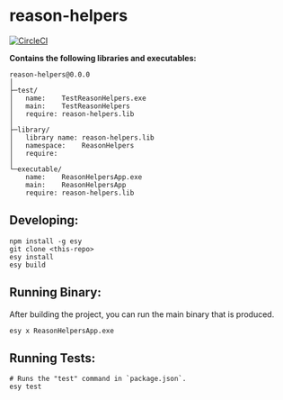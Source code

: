 # reason-helpers


[![CircleCI](https://circleci.com/gh/yourgithubhandle/reason-helpers/tree/master.svg?style=svg)](https://circleci.com/gh/yourgithubhandle/reason-helpers/tree/master)


**Contains the following libraries and executables:**

```
reason-helpers@0.0.0
│
├─test/
│   name:    TestReasonHelpers.exe
│   main:    TestReasonHelpers
│   require: reason-helpers.lib
│
├─library/
│   library name: reason-helpers.lib
│   namespace:    ReasonHelpers
│   require:
│
└─executable/
    name:    ReasonHelpersApp.exe
    main:    ReasonHelpersApp
    require: reason-helpers.lib
```

## Developing:

```
npm install -g esy
git clone <this-repo>
esy install
esy build
```

## Running Binary:

After building the project, you can run the main binary that is produced.

```
esy x ReasonHelpersApp.exe 
```

## Running Tests:

```
# Runs the "test" command in `package.json`.
esy test
```
